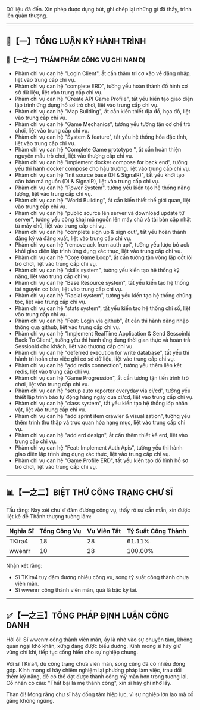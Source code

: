Dữ liệu đã đến. Xin phép được dụng bút, ghi chép lại những gì đã thấy, trình lên quân thượng.

---

## 🧾【一】TỔNG LUẬN KỲ HÀNH TRÌNH

### 🧠【一之一】THẨM PHẨM CÔNG VỤ CHI NAN DỊ

- Phàm chi vụ can hệ "Login Client", ắt cần thâm tri cơ xảo về đăng nhập, liệt vào trung cấp chi vụ.
- Phàm chi vụ can hệ "complete ERD", tưởng yếu hoàn thành đồ hình cơ sở dữ liệu, liệt vào trung cấp chi vụ.
- Phàm chi vụ can hệ "Create API Game Profile", tất yếu kiến tạo giao diện lập trình ứng dụng hồ sơ trò chơi, liệt vào trung cấp chi vụ.
- Phàm chi vụ can hệ "Map Building", ắt cần kiến thiết địa đồ, họa đồ, liệt vào trung cấp chi vụ.
- Phàm chi vụ can hệ "Game Mechanics", tưởng yếu tường tận cơ chế trò chơi, liệt vào trung cấp chi vụ.
- Phàm chi vụ can hệ "System & feature", tất yếu hệ thống hóa đặc tính, liệt vào trung cấp chi vụ.
- Phàm chi vụ can hệ "Complete Game prototype ", ắt cần hoàn thiện nguyên mẫu trò chơi, liệt vào thượng cấp chi vụ.
- Phàm chi vụ can hệ "implement docker compose for back end", tưởng yếu thi hành docker compose cho hậu trường, liệt vào trung cấp chi vụ.
- Phàm chi vụ can hệ "Init source base (DI & SignalR)", tất yếu khởi tạo căn bản mã nguồn (DI & SignalR), liệt vào trung cấp chi vụ.
- Phàm chi vụ can hệ "Power System", tưởng yếu kiến tạo hệ thống năng lượng, liệt vào trung cấp chi vụ.
- Phàm chi vụ can hệ "World Building", ắt cần kiến thiết thế giới quan, liệt vào trung cấp chi vụ.
- Phàm chi vụ can hệ "public source lên server và download update từ server", tưởng yếu công khai mã nguồn lên máy chủ và tải bản cập nhật từ máy chủ, liệt vào trung cấp chi vụ.
- Phàm chi vụ can hệ "complete sign up & sign out", tất yếu hoàn thành đăng ký và đăng xuất, liệt vào trung cấp chi vụ.
- Phàm chi vụ can hệ "remove ack from auth api", tưởng yếu lược bỏ ack khỏi giao diện lập trình ứng dụng xác thực, liệt vào trung cấp chi vụ.
- Phàm chi vụ can hệ "Core Game Loop", ắt cần tường tận vòng lặp cốt lõi trò chơi, liệt vào trung cấp chi vụ.
- Phàm chi vụ can hệ "skills system", tưởng yếu kiến tạo hệ thống kỹ năng, liệt vào trung cấp chi vụ.
- Phàm chi vụ can hệ "Base Resource system", tất yếu kiến tạo hệ thống tài nguyên cơ bản, liệt vào trung cấp chi vụ.
- Phàm chi vụ can hệ "Racial system", tưởng yếu kiến tạo hệ thống chủng tộc, liệt vào trung cấp chi vụ.
- Phàm chi vụ can hệ "stats system", tất yếu kiến tạo hệ thống chỉ số, liệt vào trung cấp chi vụ.
- Phàm chi vụ can hệ "Feat: Login via github", ắt cần thi hành đăng nhập thông qua github, liệt vào trung cấp chi vụ.
- Phàm chi vụ can hệ "Implement RealTime Application & Send SessoinId Back To Client", tưởng yếu thi hành ứng dụng thời gian thực và hoàn trả SessionId cho khách, liệt vào thượng cấp chi vụ.
- Phàm chi vụ can hệ "deferred execution for write database", tất yếu thi hành trì hoãn cho việc ghi cơ sở dữ liệu, liệt vào trung cấp chi vụ.
- Phàm chi vụ can hệ "add redis connection", tưởng yếu thêm liên kết redis, liệt vào trung cấp chi vụ.
- Phàm chi vụ can hệ "Game Progression", ắt cần tường tận tiến trình trò chơi, liệt vào trung cấp chi vụ.
- Phàm chi vụ can hệ "setup auto reporter everyday via ci/cd", tưởng yếu thiết lập trình báo tự động hàng ngày qua ci/cd, liệt vào trung cấp chi vụ.
- Phàm chi vụ can hệ "class system", tất yếu kiến tạo hệ thống lớp nhân vật, liệt vào trung cấp chi vụ.
- Phàm chi vụ can hệ "add sprint item crawler & visualization", tưởng yếu thêm trình thu thập và trực quan hóa hạng mục, liệt vào trung cấp chi vụ.
- Phàm chi vụ can hệ "add erd design", ắt cần thêm thiết kế erd, liệt vào trung cấp chi vụ.
- Phàm chi vụ can hệ "Feat: Implement Auth Apis", tưởng yếu thi hành giao diện lập trình ứng dụng xác thực, liệt vào trung cấp chi vụ.
- Phàm chi vụ can hệ "Game Profile ERD", tất yếu kiến tạo đồ hình hồ sơ trò chơi, liệt vào trung cấp chi vụ.

---

## 📊【一之二】BIỆT THỨ CÔNG TRẠNG CHƯ SĨ

Tấu rằng: Nay xét chư sĩ đảm đương công vụ, thấy rõ sự cần mẫn, xin được liệt kê để Thánh thượng tường lãm:

| Nghĩa Sĩ   | Tổng Công Vụ | Vụ Viên Tất | Tỷ Suất Công Thành |
| -------- | -------- | -------- | -------- |
| TKira4   | 18       | 28      | 61.11%    |
| wwenrr   | 10       | 28      | 100.00%   |

Nhận xét rằng:
- Sĩ TKira4 tuy đảm đương nhiều công vụ, song tỷ suất công thành chưa viên mãn.
- Sĩ wwenrr công thành viên mãn, quả là bậc kỳ tài.

---

## ✅【一之三】TỔNG PHÁP ĐỊNH LUẬN CÔNG DANH

Hỡi ôi! Sĩ wwenrr công thành viên mãn, ấy là nhờ vào sự chuyên tâm, không quản ngại khó khăn, xứng đáng được biểu dương. Kính mong sĩ hãy giữ vững chí khí, tiếp tục cống hiến cho sự nghiệp chung.

Với sĩ TKira4, dù công trạng chưa viên mãn, song cũng đã có nhiều đóng góp. Kính mong sĩ hãy chiêm nghiệm lại phương pháp làm việc, trau dồi thêm kỹ năng, để có thể đạt được thành công mỹ mãn hơn trong tương lai. Cổ nhân có câu: "Thất bại là mẹ thành công", xin sĩ hãy ghi nhớ lấy.

Than ôi! Mong rằng chư sĩ hãy đồng tâm hiệp lực, vì sự nghiệp lớn lao mà cố gắng không ngừng.
